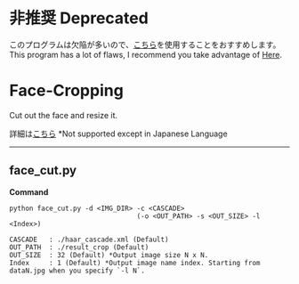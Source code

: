 # 非推奨 Deprecated
このプログラムは欠陥が多いので、[こちら](https://github.com/himazin331/Face-Cropping-NEW)を使用することをおすすめします。
This program has a lot of flaws, I recommend you take advantage of [Here](https://github.com/himazin331/Face-Cropping-NEW).

# Face-Cropping
Cut out the face and resize it.

詳細は[こちら](https://qiita.com/hima_zin331/items/c4160c5c31888e2066a4)
*Not supported except in Japanese Language

___

## face_cut.py

**Command**  
```
python face_cut.py -d <IMG_DIR> -c <CASCADE>
                                (-o <OUT_PATH> -s <OUT_SIZE> -l <Index>)
                                                          
CASCADE   : ./haar_cascade.xml (Default)  
OUT_PATH  : ./result_crop (Default)
OUT_SIZE  : 32 (Default) *Output image size N x N.
Index     : 1 (Default) *Output image name index. Starting from dataN.jpg when you specify `-l N`.
```
